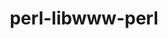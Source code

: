 ---
title: "perl-libwww-perl"
layout: cache
categories: [package, develop-2024-08-04]
meta: {"versions": ["6.68"], "compilers": ["oneapi@=2024.2.0"], "oss": ["ubuntu22.04"], "platforms": ["linux"], "targets": ["x86_64_v3"], "stacks": ["e4s-oneapi", "root"], "num_specs": 1, "num_specs_by_stack": {"e4s-oneapi": 1, "root": 1}}
spec_details: [{"hash": "enayb4ixizj34aad5o7ccsl45dzb5w6k", "compiler": "oneapi@=2024.2.0", "versions": ["6.68"], "os": "ubuntu22.04", "platform": "linux", "target": "x86_64_v3", "variants": ["build_system=perl"], "stacks": ["e4s-oneapi", "root"], "size": "-", "tarball": "https://binaries.spack.io/releases/develop-2024-08-04/build_cache/linux-ubuntu22.04-x86_64_v3/oneapi-2024.2.0/perl-libwww-perl-6.68/linux-ubuntu22.04-x86_64_v3-oneapi-2024.2.0-perl-libwww-perl-6.68-enayb4ixizj34aad5o7ccsl45dzb5w6k.spack"}]
---